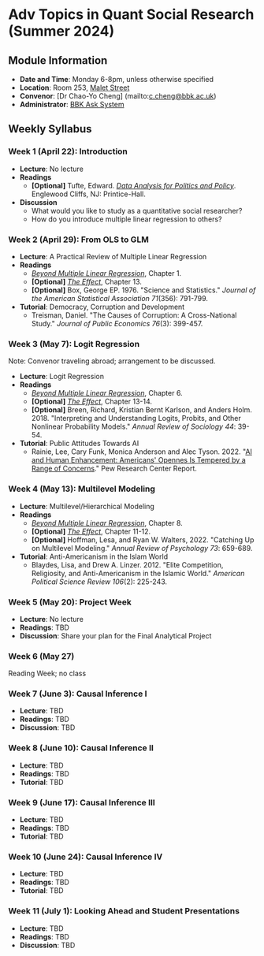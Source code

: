 # Adv Topics in Quant Social Research (Summer 2024)

## Module Information

- **Date and Time**: Monday 6-8pm, unless otherwise specified
- **Location**: Room 253, [Malet Street](https://maps.app.goo.gl/YMYvCRvA3WrSc4Dk9)
- **Convenor**: [Dr Chao-Yo Cheng] (mailto:c.cheng@bbk.ac.uk)
- **Administrator**: [BBK Ask System](https://www.bbk.ac.uk/ask)

## Weekly Syllabus

### Week 1 (April 22): Introduction

 - **Lecture**: No lecture
 - **Readings**
    - **[Optional]** Tufte, Edward. [*Data Analysis for Politics and Policy*](https://www.edwardtufte.com/tufte/dapp/). Englewood Cliffs, NJ: Printice-Hall.
 - **Discussion**
	- What would you like to study as a quantitative social researcher?
	- How do you introduce multiple linear regression to others?

### Week 2 (April 29): From OLS to GLM

 - **Lecture**: A Practical Review of Multiple Linear Regression
 - **Readings**
	- [*Beyond Multiple Linear Regression*](https://bookdown.org/roback/bookdown-BeyondMLR/), Chapter 1.
	- **[Optional]** [*The Effect*](https://theeffectbook.net/), Chapter 13.
	- **[Optional]** Box, George EP. 1976. "Science and Statistics." *Journal of the American Statistical Association 71*(356): 791-799.
 - **Tutorial**: Democracy, Corruption and Development
 	- Treisman, Daniel. "The Causes of Corruption: A Cross-National Study." *Journal of Public Economics 76*(3): 399-457.

### Week 3 (May 7): Logit Regression

Note: Convenor traveling abroad; arrangement to be discussed.

 - **Lecture**: Logit Regression
 - **Readings**
 	- [*Beyond Multiple Linear Regression*](https://bookdown.org/roback/bookdown-BeyondMLR/), Chapter 6.
	- **[Optional]** [*The Effect*](https://theeffectbook.net/), Chapter 13-14.
	- **[Optional]** Breen, Richard, Kristian Bernt Karlson, and Anders Holm. 2018. "Interpreting and Understanding Logits, Probits, and Other Nonlinear Probability Models." *Annual Review of Sociology 44*: 39-54.
 - **Tutorial**: Public Attitudes Towards AI
 	- Rainie, Lee, Cary Funk, Monica Anderson and Alec Tyson. 2022. "[AI and Human Enhancement: Americans' Opennes Is Tempered by a Range of Concerns](https://www.pewresearch.org/internet/2022/03/17/ai-and-human-enhancement-americans-openness-is-tempered-by-a-range-of-concerns/)." Pew Research Center Report.

### Week 4 (May 13): Multilevel Modeling

 - **Lecture**: Multilevel/Hierarchical Modeling
 - **Readings**
	- [*Beyond Multiple Linear Regression*](https://bookdown.org/roback/bookdown-BeyondMLR/), Chapter 8.
	- **[Optional]** [*The Effect*](https://theeffectbook.net/), Chapter 11-12.
	- **[Optional]** Hoffman, Lesa, and Ryan W. Walters, 2022. "Catching Up on Multilevel Modeling." *Annual Review of Psychology 73*: 659-689.
 - **Tutorial**: Anti-Americanism in the Islam World
 	- Blaydes, Lisa, and Drew A. Linzer. 2012. "Elite Competition, Religiosity, and Anti-Americanism in the Islamic World." *American Political Science Review 106*(2): 225-243.

### Week 5 (May 20): Project Week

 - **Lecture**: No lecture
 - **Readings**: TBD
 - **Discussion**: Share your plan for the Final Analytical Project

### Week 6 (May 27)

Reading Week; no class

### Week 7 (June 3): Causal Inference I

 - **Lecture**: TBD
 - **Readings**: TBD
 - **Discussion**: TBD

### Week 8 (June 10): Causal Inference II

 - **Lecture**: TBD
 - **Readings**: TBD
 - **Tutorial**: TBD

### Week 9 (June 17): Causal Inference III 

 - **Lecture**: TBD
 - **Readings**: TBD
 - **Tutorial**: TBD

### Week 10 (June 24): Causal Inference IV 

 - **Lecture**: TBD
 - **Readings**: TBD
 - **Tutorial**: TBD

### Week 11 (July 1): Looking Ahead and Student Presentations

 - **Lecture**: TBD
 - **Readings**: TBD
 - **Discussion**: TBD
